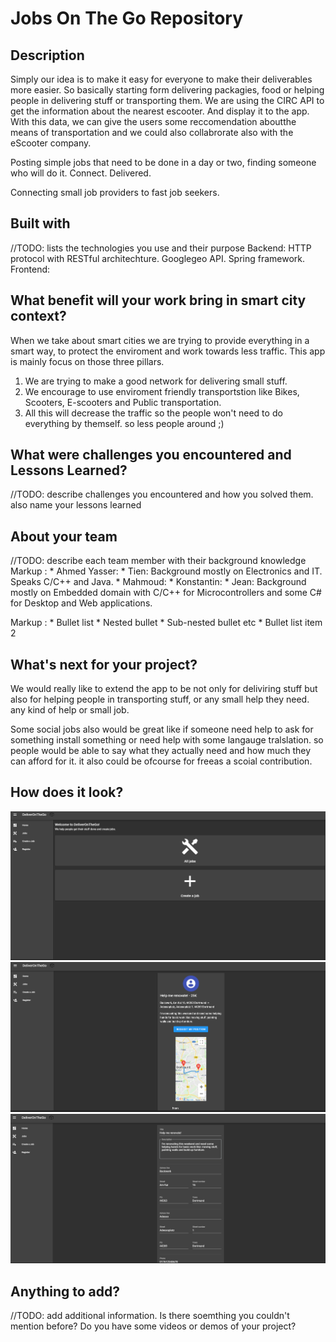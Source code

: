 # Jobs On The Go Repository

## Description 
Simply our idea is to make it easy for everyone to make their deliverables more easier. So basically starting form delivering packagies, food or helping people in delivering stuff or transporting them.
We are using the CIRC API to get the information about the nearest escooter. And display it to the app. With this data, we can give the users some reccomendation aboutthe means of transportation and we could also collabrorate also with the eScooter company. 

Posting simple jobs that need to be done in a day or two, finding someone who will do it. Connect. Delivered.

Connecting small job providers to fast job seekers.


## Built with
//TODO: lists the technologies you use and their purpose
Backend: HTTP protocol with RESTful architechture. Googlegeo API. Spring framework.
Frontend: 
## What benefit will your work bring in smart city context?

When we take about smart cities we are trying to provide everything in a smart way, to protect the enviroment and work towards less traffic. This app is mainly focus on those three pillars.
1) We are trying to make a good network for delivering small stuff.
2) We encourage to use enviroment friendly transportstion like Bikes, Scooters, E-scooters and Public transportation.
3) All this will decrease the traffic so the people won't need to do everything by themself. so less people around ;)

## What were challenges you encountered and Lessons Learned?
//TODO: describe challenges you encountered and how you solved them. also name your lessons learned

## About your team
//TODO: describe each team member with their background knowledge
 Markup : * Ahmed Yasser:
          * Tien: Background mostly on Electronics and IT. Speaks C/C++ and Java.
          * Mahmoud:
          * Konstantin:
          * Jean: Background mostly on Embedded domain with C/C++ for Microcontrollers and some C# for Desktop and Web applications. 


 Markup : * Bullet list
              * Nested bullet
                  * Sub-nested bullet etc
          * Bullet list item 2
## What's next for your project?

We would really like to extend the app to be not only for deliviring stuff but also for helping people in transporting stuff, or any small help they need. any kind of help or small job.

Some social jobs also would be great like if someone need help to ask for something install something or need help with some langauge tralslation. so people would be able to say what they actually need and how much they can afford for it. it also could be ofcourse for freeas a scoial contribution.
## How does it look?
![Main Page](/ScreenShots/3.png?raw=true "Main Page")
![Job Details](/ScreenShots/1.png?raw=true "Job Details")
![Add Job](/ScreenShots/2.png?raw=true "Add Job")

## Anything to add?
//TODO: add additional information. Is there soemthing you couldn't mention before? Do you have some videos or demos of your project?
